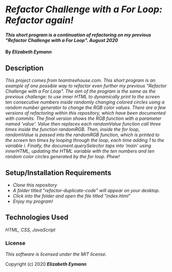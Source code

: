 # _Refactor Challenge with a For Loop: Refactor again!_

#### _This short program is a continuation of refactoring on my previous "Refactor Challenge with a For Loop". August 2020_

#### By _**Elizabeth Eymann**_

## Description

_This project comes from teamtreehouse.com. This short program is an example of one possible way to refactor even further my previous "Refactor Challenge with a For Loop". The aim of the program is the same as the previous challenge: to use inner HTML to dynamically print to the screen ten consecutive numbers inside randomly changing colored circles using a random number generator to change the RGB color values. There are a few versions of refactoring within this repository, which have been documented with commits. The final version shows the RGB function with a parameter named 'value'. Value then replaces each randomValue function call three times inside the function randomRGB. Then, inside the for loop, randomValue is passed into the randomRGB function, which is printed to the screen ten times by looping through the loop, each time adding 1 to the variable i. Finally, the document.querySelector taps into 'main' using innerHTML, updating the HTML variable with the ten numbers and ten random color circles generated by the for loop. Phew!_

## Setup/Installation Requirements

* _Clone this repository_
* _A folder titled "refactor-duplicate-code" will appear on your desktop._
* _Click into the folder and open the file titled "index.html"_
* _Enjoy my program!_

## Technologies Used

_HTML, CSS, JavaScript_

### License

*This software is licensed under the MIT license.*

Copyright (c) 2020 **_Elizabeth Eymann_**

